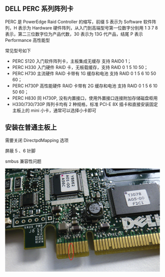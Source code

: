## DELL PERC 系列阵列卡

PERC 是 PowerEdge Raid Controller 的缩写，前缀 S 表示为 Software 软件阵列，H 表示为 Hardware 硬件阵列，从入门到高端型号第一位数字分别用 1 3 7 8 表示，第二三位数字位为产品代数，30 表示为 13G 代产品，结尾 P 表示 Performance 高性能型

常见型号如下

- PERC S120 入门软件阵列卡，主板集成无缓存 支持 RAID0 1；
- PERC H330 入门硬件 RAID 卡，无板载缓存，支持 RAID 0 1 5 10 50；
- PERC H730 主流硬件 RAID 卡带有 1G 缓存和电池 支持 RAID 0 1 5 6 10 50 60；
- PERC H730P 高性能硬件 RAID 卡带有 2G 缓存和电池 支持 RAID 0 1 5 6 10 50 60；
- PERC H830 同 H730P, 没有内置接口，使用外置接口连接附加存储磁盘柜用
- H330/730/730P 阵列卡均有 2 种规格，标准 PCI-E 8X 插卡和直接安装固定主板上的 mini 小卡，通常可以选择小卡即可

## 安装在普通主板上

需要关闭 DirectpdMapping 选项

屏蔽 5 、6 针脚

smbus 兼容性问题

![image-20241211213842394](./.assets/Dell阵列卡/image-20241211213842394.png)